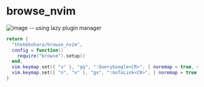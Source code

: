 # browse_nvim
![image](./browse.gif)
-- using lazy plugin manager

```lua
return {
  "thekbbohara/browse_nvim",
  config = function()
	require("browse").setup()
  end,
  vim.keymap.set({ "v" }, "gq", ":QueryGoogle<CR>", { noremap = true, silent = true }),
  vim.keymap.set({ "n", "v" }, "gx", ":GoToLink<CR>", { noremap = true, silent = true })
}

```
